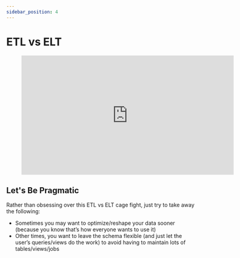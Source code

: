 ```yaml
---
sidebar_position: 4
---
```

# ETL vs ELT

<div style={{textAlign: 'center'}}>

<figure class="video-container">
    <iframe width="560" height="315" src="https://www.youtube.com/embed/IqXqe7ZbcM8" title="YouTube video player" frameborder="0" allow="accelerometer; autoplay; clipboard-write; encrypted-media; gyroscope; picture-in-picture" allowfullscreen></iframe>
</figure>

</div>

## Let's Be Pragmatic
Rather than obsessing over this ETL vs ELT cage fight, just try to take away the following:
* Sometimes you may want to optimize/reshape your data sooner (because you know that’s how everyone wants to use it)
* Other times, you want to leave the schema flexible (and just let the user’s queries/views do the work) to avoid having to maintain lots of tables/views/jobs 
